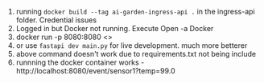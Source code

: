 1. running `docker build --tag ai-garden-ingress-api .` in the ingress-api folder. Credential issues
1. Logged in but Docker not running. Execute Open -a Docker
1. docker run -p 8080:8080 <<image>>
1. or use `fastapi dev main.py` for live development. much more betterer
1. above command doesn't work due to requirements.txt not being include
1. runnning the docker container works - http://localhost:8080/event/sensor1?temp=99.0